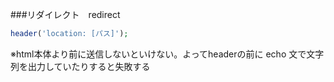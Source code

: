 ###リダイレクト　redirect

```php
header('location: [パス]');
```

※html本体より前に送信しないといけない。よってheaderの前に echo 文で文字列を出力していたりすると失敗する
